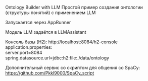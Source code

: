 Ontology Builder with LLM
Простой пример создания онтологии (структуры понятий) с применением LLM

Запускается через AppRunner

Модель LLM задаётся в LLMAssistant

Консоль базы (H2):
http://localhost:8084/h2-console  
application.properties:  
server.port=8084  
spring.datasource.url=jdbc:h2:file:./data/ontology  

Дополнительный сервис со скриптом для общения со SpaCy:  
https://github.com/Pkkl9000/SpaCy_script
